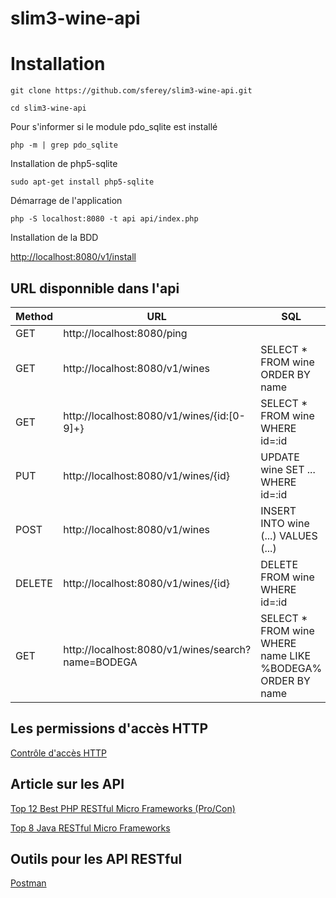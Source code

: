 # slim3-wine-api

# Installation

`git clone https://github.com/sferey/slim3-wine-api.git`

`cd slim3-wine-api`

Pour s'informer si le module pdo_sqlite est installé

`php -m | grep pdo_sqlite`

Installation de php5-sqlite

`sudo apt-get install php5-sqlite`

Démarrage de l'application

`php -S localhost:8080 -t api api/index.php`

Installation de la BDD

[http://localhost:8080/v1/install](http://localhost:8080/v1/install)

## URL disponnible dans l'api
| Method | URL | SQL |
| ----- | --------- | --- |
| GET | http://localhost:8080/ping |
| GET | http://localhost:8080/v1/wines | SELECT * FROM wine ORDER BY name |
| GET | http://localhost:8080/v1/wines/{id:[0-9]+} | SELECT * FROM wine WHERE id=:id |
| PUT | http://localhost:8080/v1/wines/{id} | UPDATE wine SET ... WHERE id=:id |
| POST | http://localhost:8080/v1/wines	| INSERT INTO wine (...) VALUES (...) |
| DELETE | http://localhost:8080/v1/wines/{id} | DELETE FROM wine WHERE id=:id |
| GET | http://localhost:8080/v1/wines/search?name=BODEGA |	SELECT * FROM wine WHERE name LIKE %BODEGA% ORDER BY name |

## Les permissions d'accès HTTP

[Contrôle d'accès HTTP](https://developer.mozilla.org/fr/docs/HTTP/Access_control_CORS)

## Article sur les API

[Top 12 Best PHP RESTful Micro Frameworks (Pro/Con)](http://www.gajotres.net/best-available-php-restful-micro-frameworks/)

[Top 8 Java RESTful Micro Frameworks](http://www.gajotres.net/best-available-java-restful-micro-frameworks/)

## Outils pour les API RESTful

[Postman](https://www.getpostman.com/)
